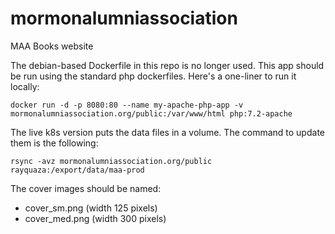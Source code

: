 # mormonalumniassociation
MAA Books website

The debian-based Dockerfile in this repo is no longer used. This app should be run using the standard php dockerfiles. Here's a one-liner to run it locally:

```
docker run -d -p 8080:80 --name my-apache-php-app -v mormonalumniassociation.org/public:/var/www/html php:7.2-apache
```

The live k8s version puts the data files in a volume. The command to update them is the following:
```
rsync -avz mormonalumniassociation.org/public rayquaza:/export/data/maa-prod
```

The cover images should be named: 
- cover_sm.png (width 125 pixels)
- cover_med.png (width 300 pixels)
